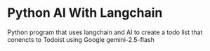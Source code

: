# Python AI With Langchain
Python program that uses langchain and AI to create a todo list that conencts to Todoist using Google gemini-2.5-flash 
